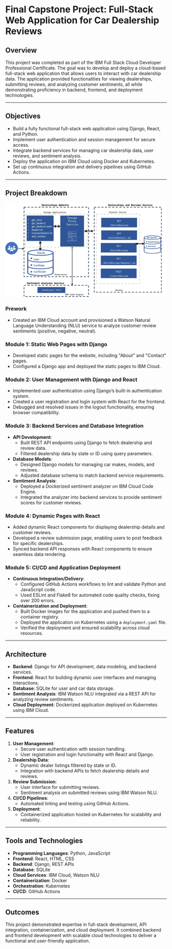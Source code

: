# Final Capstone Project: Full-Stack Web Application for Car Dealership Reviews

## Overview
This project was completed as part of the IBM Full Stack Cloud Developer Professional Certificate. The goal was to develop and deploy a cloud-based full-stack web application that allows users to interact with car dealership data. The application provided functionalities for viewing dealerships, submitting reviews, and analyzing customer sentiments, all while demonstrating proficiency in backend, frontend, and deployment technologies.

---

## Objectives
- Build a fully functional full-stack web application using Django, React, and Python.
- Implement user authentication and session management for secure access.
- Integrate backend services for managing car dealership data, user reviews, and sentiment analysis.
- Deploy the application on IBM Cloud using Docker and Kubernetes.
- Set up continuous integration and delivery pipelines using GitHub Actions.

---

## Project Breakdown
![Capstone Architecture](capstone-architecture.jpeg)

### Prework
- Created an IBM Cloud account and provisioned a Watson Natural Language Understanding (NLU) service to analyze customer review sentiments (positive, negative, neutral).

### Module 1: Static Web Pages with Django
- Developed static pages for the website, including "About" and "Contact" pages.
- Configured a Django app and deployed the static pages to IBM Cloud.

### Module 2: User Management with Django and React
- Implemented user authentication using Django’s built-in authentication system.
- Created a user registration and login system with React for the frontend.
- Debugged and resolved issues in the logout functionality, ensuring browser compatibility.

### Module 3: Backend Services and Database Integration
- **API Development**:
  - Built REST API endpoints using Django to fetch dealership and review data.
  - Filtered dealership data by state or ID using query parameters.
- **Database Models**:
  - Designed Django models for managing car makes, models, and reviews.
  - Adjusted database schema to match backend service requirements.
- **Sentiment Analysis**:
  - Deployed a Dockerized sentiment analyzer on IBM Cloud Code Engine.
  - Integrated the analyzer into backend services to provide sentiment scores for customer reviews.

### Module 4: Dynamic Pages with React
- Added dynamic React components for displaying dealership details and customer reviews.
- Developed a review submission page, enabling users to post feedback for specific dealerships.
- Synced backend API responses with React components to ensure seamless data rendering.

### Module 5: CI/CD and Application Deployment
- **Continuous Integration/Delivery**:
  - Configured GitHub Actions workflows to lint and validate Python and JavaScript code.
  - Used ESLint and Flake8 for automated code quality checks, fixing over 200 errors.
- **Containerization and Deployment**:
  - Built Docker images for the application and pushed them to a container registry.
  - Deployed the application on Kubernetes using a `deployment.yaml` file.
  - Verified the deployment and ensured scalability across cloud resources.

---

## Architecture
- **Backend**: Django for API development, data modeling, and backend services.
- **Frontend**: React for building dynamic user interfaces and managing interactions.
- **Database**: SQLite for user and car data storage.
- **Sentiment Analysis**: IBM Watson NLU integrated via a REST API for analyzing review sentiments.
- **Cloud Deployment**: Dockerized application deployed on Kubernetes using IBM Cloud.

---

## Features
1. **User Management**:
   - Secure user authentication with session handling.
   - User registration and login functionality with React and Django.
2. **Dealership Data**:
   - Dynamic dealer listings filtered by state or ID.
   - Integration with backend APIs to fetch dealership details and reviews.
3. **Review Submission**:
   - User interface for submitting reviews.
   - Sentiment analysis on submitted reviews using IBM Watson NLU.
4. **CI/CD Pipelines**:
   - Automated linting and testing using GitHub Actions.
5. **Deployment**:
   - Containerized application hosted on Kubernetes for scalability and reliability.

---

## Tools and Technologies
- **Programming Languages**: Python, JavaScript
- **Frontend**: React, HTML, CSS
- **Backend**: Django, REST APIs
- **Database**: SQLite
- **Cloud Services**: IBM Cloud, Watson NLU
- **Containerization**: Docker
- **Orchestration**: Kubernetes
- **CI/CD**: GitHub Actions

---

## Outcomes
This project demonstrated expertise in full-stack development, API integration, containerization, and cloud deployment. It combined backend and frontend development with scalable cloud technologies to deliver a functional and user-friendly application.
